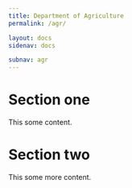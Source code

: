 ```yaml
---
title: Department of Agriculture
permalink: /agr/

layout: docs
sidenav: docs

subnav: agr
---
```


# Section one

This  some content.

# Section two

This  some more content.
